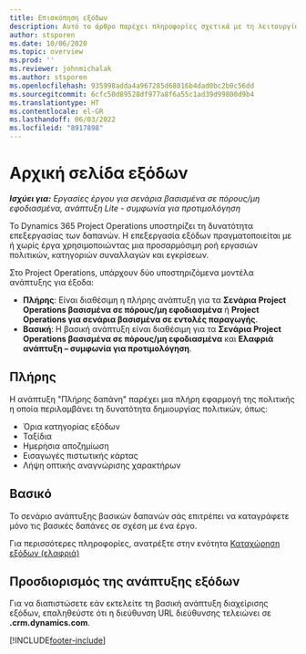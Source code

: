 ```yaml
---
title: Επισκόπηση εξόδων
description: Αυτό το άρθρο παρέχει πληροφορίες σχετικά με τη λειτουργία Εξόδων στο Project Operations.
author: stsporen
ms.date: 10/06/2020
ms.topic: overview
ms.prod: ''
ms.reviewer: johnmichalak
ms.author: stsporen
ms.openlocfilehash: 935998adda4a967285d68016b4dad0bc2b0c56dd
ms.sourcegitcommit: 6cfc50d89528df977a8f6a55c1ad39d99800d9b4
ms.translationtype: HT
ms.contentlocale: el-GR
ms.lasthandoff: 06/03/2022
ms.locfileid: "8917898"
---
```

# <a name="expense-home-page"></a>Αρχική σελίδα εξόδων

_**Ισχύει για:** Εργασίες έργου για σενάρια βασισμένα σε πόρους/μη εφοδιασμένα, ανάπτυξη Lite - συμφωνία για προτιμολόγηση_


Το Dynamics 365 Project Operations υποστηρίζει τη δυνατότητα επεξεργασίας των δαπανών. Η επεξεργασία εξόδων πραγματοποιείται με ή χωρίς έργα χρησιμοποιώντας μια προσαρμόσιμη ροή εργασιών πολιτικών, κατηγοριών συναλλαγών και εγκρίσεων.

Στο Project Operations, υπάρχουν δύο υποστηριζόμενα μοντέλα ανάπτυξης για έξοδα: 

- **Πλήρης**: Είναι διαθέσιμη η πλήρης ανάπτυξη για τα **Σενάρια Project Operations βασισμένα σε πόρους/μη εφοδιασμένα** ή **Project Operations για σενάρια βασισμένα σε εντολές παραγωγής**.
- **Βασική**: Η βασική ανάπτυξη είναι διαθέσιμη για τα **Σενάρια Project Operations βασισμένα σε πόρους/μη εφοδιασμένα** και **Ελαφριά ανάπτυξη – συμφωνία για προτιμολόγηση**.

## <a name="full"></a>Πλήρης 
Η ανάπτυξη "Πλήρης δαπάνη" παρέχει μια πλήρη εφαρμογή της πολιτικής η οποία περιλαμβάνει τη δυνατότητα δημιουργίας πολιτικών, όπως:

  - Όρια κατηγορίας εξόδων
  - Ταξίδια
  - Ημερήσια αποζημίωση
  - Εισαγωγές πιστωτικής κάρτας
  - Λήψη οπτικής αναγνώρισης χαρακτήρων

## <a name="basic"></a>Βασικό 
Το σενάριο ανάπτυξης βασικών δαπανών σάς επιτρέπει να καταγράφετε μόνο τις βασικές δαπάνες σε σχέση με ένα έργο. 

Για περισσότερες πληροφορίες, ανατρέξτε στην ενότητα [Καταχώρηση εξόδων (ελαφριά)](basic-expense.md)

## <a name="determine-your-expense-deployment"></a>Προσδιορισμός της ανάπτυξης εξόδων
Για να διαπιστώσετε εάν εκτελείτε τη βασική ανάπτυξη διαχείρισης εξόδων, επαληθεύστε ότι η διεύθυνση URL διεύθυνσης τελειώνει σε **.crm.dynamics.com**. 


[!INCLUDE[footer-include](../includes/footer-banner.md)]